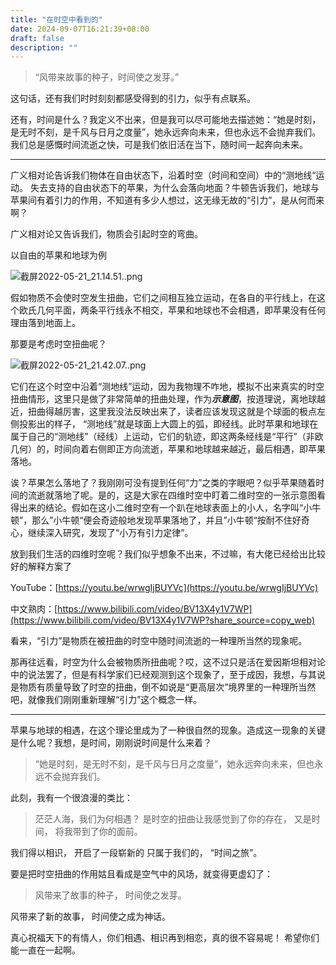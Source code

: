 ```yaml
---
title: "在时空中看到的"
date: 2024-09-07T16:21:39+08:00
draft: false
description: ""
---
```


> “风带来故事的种子，时间使之发芽。”

这句话，还有我们时时刻刻都感受得到的引力，似乎有点联系。

还有，时间是什么？我定义不出来，但是我可以尽可能地去描述她：“她是时刻，是无时不刻，是千风与日月之度量”，她永远奔向未来，但也永远不会抛弃我们。我们总是感慨时间流逝之快，可是我们依旧活在当下，随时间一起奔向未来。

---

广义相对论告诉我们物体在自由状态下，沿着时空（时间和空间）中的“测地线“运动。
失去支持的自由状态下的苹果，为什么会落向地面？牛顿告诉我们，地球与苹果间有着引力的作用，不知道有多少人想过，这无缘无故的“引力”，是从何而来啊？

广义相对论又告诉我们，物质会引起时空的弯曲。

以自由的苹果和地球为例

![截屏2022-05-21_21.14.51..png](在时空中看到的+bcac07c8-bfbf-428a-b1f7-4efb0657ff18/截屏2022-05-21_21.14.51..png)

假如物质不会使时空发生扭曲，它们之间相互独立运动，在各自的平行线上，在这个欧氏几何平面，两条平行线永不相交，苹果和地球也不会相遇，即苹果没有任何理由落到地面上。

那要是考虑时空扭曲呢？

![截屏2022-05-21_21.42.07..png](在时空中看到的+bcac07c8-bfbf-428a-b1f7-4efb0657ff18/截屏2022-05-21_21.42.07..png)

它们在这个时空中沿着“测地线”运动，因为我物理不咋地，模拟不出来真实的时空扭曲情形，这里只是做了非常简单的扭曲处理，作为***示意图***，按道理说，离地球越近，扭曲得越厉害，这里我没法反映出来了，读者应该发现这就是个球面的极点左侧投影出的样子， “测地线”就是球面上大圆上的弧，即经线。此时苹果和地球在属于自己的“测地线”（经线）上运动，它们的轨迹，即这两条经线是“平行”（非欧几何）的，时间向着右侧即正方向流逝，苹果和地球越来越近，最后相遇，即苹果落地。

诶？苹果怎么落地了？我刚刚可没有提到任何“力”之类的字眼吧？似乎苹果随着时间的流逝就落地了呢。是的，这是大家在四维时空中盯着二维时空的一张示意图看得出来的结论。假如在这小二维时空有一个趴在地球表面上的小人，名字叫“小牛顿”，那么”小牛顿“便会奇迹般地发现苹果落地了，并且”小牛顿“按耐不住好奇心，继续深入研究，发现了“小万有引力定律”。

放到我们生活的四维时空呢？我们似乎想象不出来，不过嘛，有大佬已经给出比较好的解释方案了

YouTube：[https://youtu.be/wrwgIjBUYVc](https://youtu.be/wrwgIjBUYVc)

中文熟肉：[https://www.bilibili.com/video/BV13X4y1V7WP](https://www.bilibili.com/video/BV13X4y1V7WP?share_source=copy_web)

看来，“引力”是物质在被扭曲的时空中随时间流逝的一种理所当然的现象呢。

那再往远看，时空为什么会被物质所扭曲呢？哎，这不过只是活在爱因斯坦相对论中的说法罢了，但是有科学家们已经观测到这个现象了，至于成因，我想，与其说是物质有质量导致了时空的扭曲，倒不如说是“更高层次”境界里的一种理所当然吧，就像我们刚刚重新理解“引力”这个概念一样。

---

苹果与地球的相遇，在这个理论里成为了一种很自然的现象。造成这一现象的关键是什么呢？我想，是时间，刚刚说时间是什么来着？

> “她是时刻，是无时不刻，是千风与日月之度量”，她永远奔向未来，但也永远不会抛弃我们。

此刻，我有一个很浪漫的类比：

> 茫茫人海，我们为何相遇？
是时空的扭曲让我感觉到了你的存在，
又是时间，
将我带到了你的面前。

我们得以相识，
开启了一段崭新的
只属于我们的，
“时间之旅”。

> 

要是把时空扭曲的作用姑且看成是空气中的风场，就变得更虚幻了：

> 风带来了故事的种子，
时间使之发芽。

风带来了新的故事，
时间使之成为神话。

> 

真心祝福天下的有情人，你们相遇、相识再到相恋，真的很不容易呢！
希望你们能一直在一起啊。

